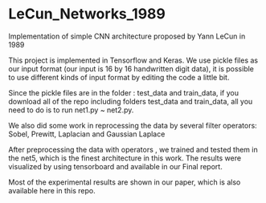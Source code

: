 # LeCun_Networks_1989
Implementation of simple CNN architecture proposed by Yann LeCun in 1989


This project is implemented in Tensorflow and Keras.
We use pickle files as our input format (our input is 16 by 16 handwritten digit data), it is possible to use different kinds of input format by editing the code a little bit.

Since the pickle files are in the folder : test_data and train_data, if you download all of the repo including folders test_data and train_data, all you need to do is to run net1.py ~ net2.py.

We also did some work in reprocessing the data by several filter operators:
Sobel, Prewitt, Laplacian and Gaussian Laplace

After preprocessing the data with operators , we trained and tested them in the net5, which is the finest architecture in this work. The results were visualized by using tensorboard and available in our Final report.

Most of the experimental results are shown in our paper, which is also available here in this repo.
